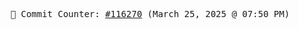 <p align="center">
    <samp>
        📮 Commit Counter: <a href="https://github.com/Javascript-void0/Javascript-void0/commits/main">#116270</a> (March 25, 2025 @ 07:50 PM)
    </samp>
</p>